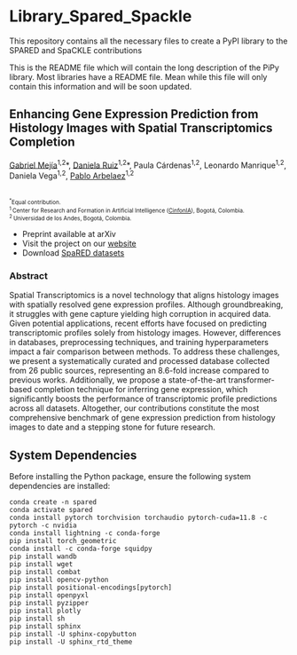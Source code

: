 # Library_Spared_Spackle

This repository contains all the necessary files to create a PyPI library to the SPARED and SpaCKLE contributions

This is the  README file which will contain the long description of the PiPy library. Most libraries have a README file. Mean while this file will only contain this information and will be soon updated. 

## Enhancing Gene Expression Prediction from Histology Images with Spatial Transcriptomics Completion

[Gabriel Mejía](https://scholar.google.com/citations?hl=es&user=yh69hnYAAAAJ)<sup>1,2</sup>\*, [Daniela Ruiz](https://scholar.google.com/citations?hl=es&user=Zm-tYR0AAAAJ)<sup>1,2</sup>\*, Paula Cárdenas<sup>1,2</sup>, Leonardo Manrique<sup>1,2</sup>, Daniela Vega<sup>1,2</sup>, [Pablo Arbelaez](https://scholar.google.com/citations?hl=es&user=k0nZO90AAAAJ)<sup>1,2</sup>

<br/>
<font size="1"><sup>*</sup>Equal contribution.</font><br/>
<font size="1"><sup>1 </sup> Center  for  Research  and  Formation  in  Artificial  Intelligence (<a href="https://cinfonia.uniandes.edu.co">CinfonIA</a>), Bogotá, Colombia.</font><br/>
<font size="1"><sup>2 </sup> Universidad  de  los  Andes,  Bogotá, Colombia.</font><br/>

- Preprint available at arXiv
- Visit the project on our [website](https://bcv-uniandes.github.io/spared_webpage/)
- Download [SpaRED datasets](https://drive.google.com/drive/folders/15W_rZlt5PhUlslM-u5_jw9etjkGRXb-N?usp=sharing)

### Abstract

Spatial Transcriptomics is a novel technology that aligns histology images with spatially resolved gene expression profiles. Although groundbreaking, it struggles with gene capture yielding high corruption in acquired data. Given potential applications, recent efforts have focused on predicting transcriptomic profiles solely from histology images. However, differences in databases, preprocessing techniques, and training hyperparameters impact a fair comparison between methods. To address these challenges, we present a systematically curated and processed database collected from 26 public sources, representing an 8.6-fold increase compared to previous works. Additionally, we propose a state-of-the-art transformer-based completion technique for inferring gene expression, which significantly boosts the performance of transcriptomic profile predictions across all datasets. Altogether, our contributions constitute the most comprehensive benchmark of gene expression prediction from histology images to date and a stepping stone for future research.

## System Dependencies

Before installing the Python package, ensure the following system dependencies are installed:

```shell
conda create -n spared
conda activate spared
conda install pytorch torchvision torchaudio pytorch-cuda=11.8 -c pytorch -c nvidia
conda install lightning -c conda-forge
pip install torch_geometric
conda install -c conda-forge squidpy
pip install wandb
pip install wget
pip install combat
pip install opencv-python
pip install positional-encodings[pytorch]
pip install openpyxl
pip install pyzipper
pip install plotly
pip install sh
pip install sphinx
pip install -U sphinx-copybutton
pip install -U sphinx_rtd_theme
```
